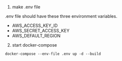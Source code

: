 1. make .env file

.env file should have these three environment variables.
- AWS_ACCESS_KEY_ID
- AWS_SECRET_ACCESS_KEY
- AWS_DEFAULT_REGION

2. start docker-compose 

`docker-compose --env-file .env up -d --build`

